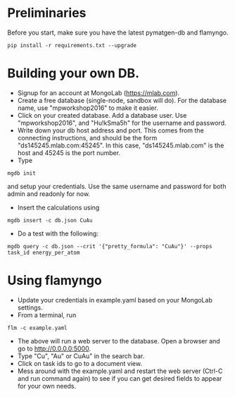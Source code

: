 # Preliminaries

Before you start, make sure you have the latest pymatgen-db and flamyngo.

```shell
pip install -r requirements.txt --upgrade
```

# Building your own DB.

* Signup for an account at MongoLab (https://mlab.com).
* Create a free database (single-node, sandbox will do). For the database name, use "mpworkshop2016" to make it easier.
* Click on your created database. Add a database user. Use "mpworkshop2016", and "Hu!kSma5h" for the username and password.
* Write down your db host address and port. This comes from the connecting instructions, and should be the form "ds145245.mlab.com:45245". In this case, "ds145245.mlab.com" is the host and 45245 is the port number.
* Type
```shell
mgdb init
```
and setup your credentials. Use the same username and password for both admin and readonly for now.

* Insert the calculations using
```shell
mgdb insert -c db.json CuAu
```
* Do a test with the following:
```shell
mgdb query -c db.json --crit '{"pretty_formula": "CuAu"}' --props task_id energy_per_atom
```

# Using flamyngo

* Update your credentials in example.yaml based on your MongoLab settings.
* From a terminal, run
```shell
flm -c example.yaml
```
* The above will run a web server to the database. Open a browser and go to http://0.0.0.0:5000. 
* Type "Cu", "Au" or CuAu" in the search bar.
* Click on task ids to go to a document view.
* Mess around with the example.yaml and restart the web server (Ctrl-C and run command again) to see if you can get desired fields to appear for your own needs.

